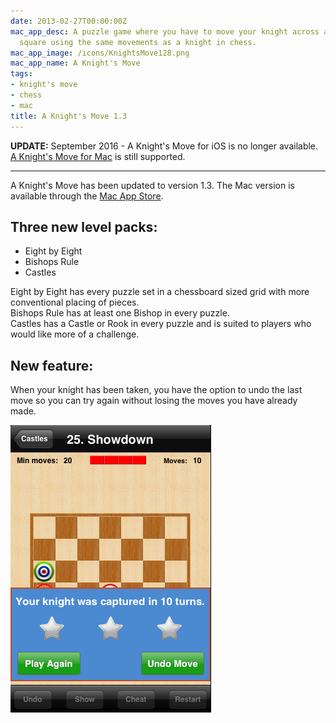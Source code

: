 ```yaml
---
date: 2013-02-27T00:00:00Z
mac_app_desc: A puzzle game where you have to move your knight across a board to a target
  square using the same movements as a knight in chess.
mac_app_image: /icons/KnightsMove128.png
mac_app_name: A Knight's Move
tags:
- knight's move
- chess
- mac
title: A Knight's Move 1.3
---
```


**UPDATE:** September 2016 - A Knight's Move for iOS is no longer available.<br>
[A Knight's Move for Mac][1] is still supported.

---

A Knight's Move has been updated to version 1.3. The Mac version is available
through the
<a href="https://itunes.apple.com/app/a-knights-move/id533321133?mt=12" target="_blank">Mac
App Store</a>.

## Three new level packs:

* Eight by Eight
* Bishops Rule
* Castles

Eight by Eight has every puzzle set in a chessboard sized grid with more
conventional placing of pieces.\
Bishops Rule has at least one Bishop in every puzzle.\
Castles has a Castle or Rook in every puzzle and is suited to players who would
like more of a challenge.

## New feature:

When your knight has been taken, you have the option to undo the last move so
you can try again without losing the moves you have already made.

<img alt="Undo Last Move" src="/images/KM-UndoLast.png" />

[1]: /knightsmove/
